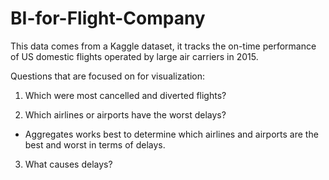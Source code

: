 # BI-for-Flight-Company

This data comes from a Kaggle dataset, it tracks the on-time performance of US domestic flights operated by large air carriers in 2015. 

Questions that are focused on for visualization:

1. Which were most cancelled and diverted flights?

2. Which airlines or airports have the worst delays?
- Aggregates works best to determine which airlines and airports are the best and worst in terms of delays.

3. What causes delays?


